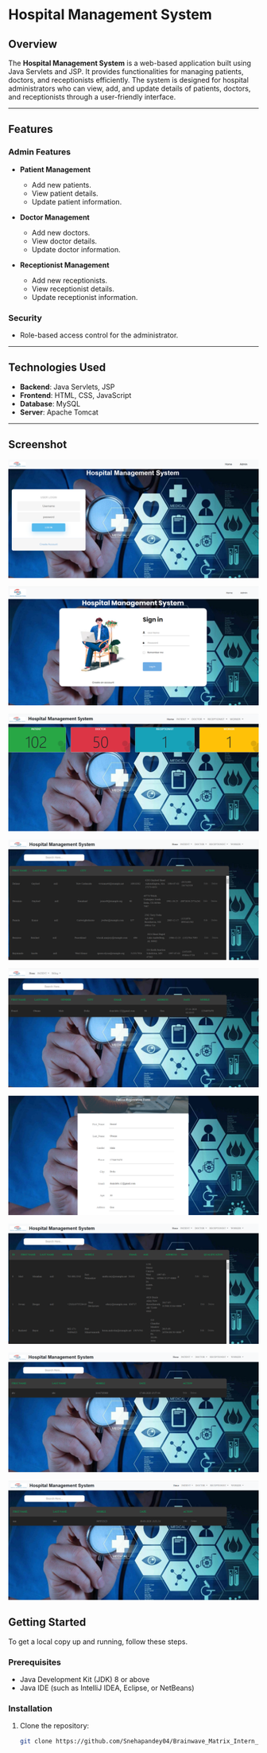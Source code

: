 # Hospital Management System

## Overview
The **Hospital Management System** is a web-based application built using Java Servlets and JSP. It provides functionalities for managing patients, doctors, and receptionists efficiently. The system is designed for hospital administrators who can view, add, and update details of patients, doctors, and receptionists through a user-friendly interface.

---

## Features
### Admin Features
- **Patient Management**  
  - Add new patients.  
  - View patient details.  
  - Update patient information.  

- **Doctor Management**  
  - Add new doctors.  
  - View doctor details.  
  - Update doctor information.  

- **Receptionist Management**  
  - Add new receptionists.  
  - View receptionist details.  
  - Update receptionist information.  

### Security  
- Role-based access control for the administrator.  

---

## Technologies Used
- **Backend**: Java Servlets, JSP  
- **Frontend**: HTML, CSS, JavaScript  
- **Database**: MySQL  
- **Server**: Apache Tomcat  

---



##  Screenshot


![Hospital Management System](./assets/Screenshot1hm.png)

![Hospital Management System](./assets/Screenshot2hm.png)

![Hospital Management System](./assets/Screenshot3hm.png)

![Hospital Management System](./assets/Screenshot4hm.png)

![Hospital Management System](./assets/Screenshot5hm.png)

![Hospital Management System](./assets/Screenshot6hm.png)

![Hospital Management System](./assets/Screenshot7hm.png)

![Hospital Management System](./assets/Screenshot8hm.png)

![Hospital Management System](./assets/Screenshot9hm.png)



## Getting Started

To get a local copy up and running, follow these steps.

### Prerequisites

- Java Development Kit (JDK) 8 or above
- Java IDE (such as IntelliJ IDEA, Eclipse, or NetBeans)

### Installation

1. Clone the repository:
   ```bash
   git clone https://github.com/Snehapandey04/Brainwave_Matrix_Intern_HospitalManagement.git
